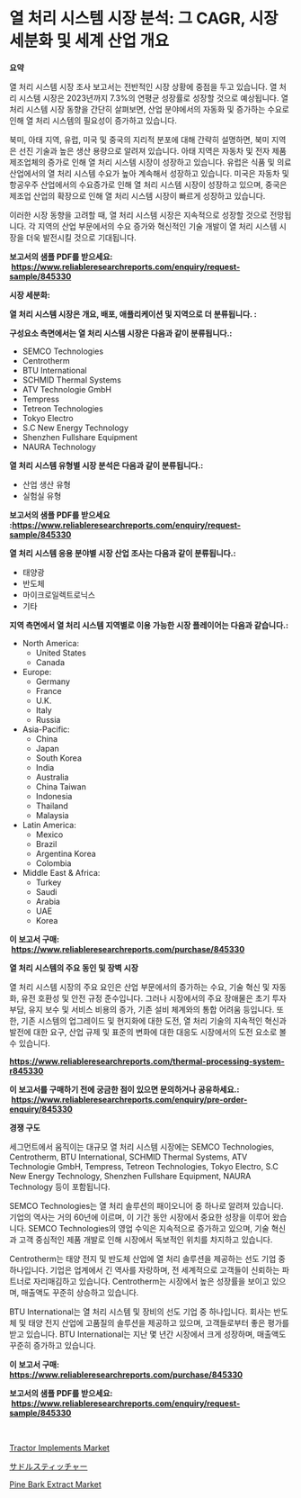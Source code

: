 <p><h1>열 처리 시스템 시장 분석: 그 CAGR, 시장 세분화 및 세계 산업 개요</h1></p><p><strong>요약</strong></p>
<p><p>열 처리 시스템 시장 조사 보고서는 전반적인 시장 상황에 중점을 두고 있습니다. 열 처리 시스템 시장은 2023년까지 7.3%의 연평균 성장률로 성장할 것으로 예상됩니다. 열 처리 시스템 시장 동향을 간단히 살펴보면, 산업 분야에서의 자동화 및 증가하는 수요로 인해 열 처리 시스템의 필요성이 증가하고 있습니다.</p><p>북미, 아태 지역, 유럽, 미국 및 중국의 지리적 분포에 대해 간략히 설명하면, 북미 지역은 선진 기술과 높은 생산 용량으로 알려져 있습니다. 아태 지역은 자동차 및 전자 제품 제조업체의 증가로 인해 열 처리 시스템 시장이 성장하고 있습니다. 유럽은 식품 및 의료 산업에서의 열 처리 시스템 수요가 높아 계속해서 성장하고 있습니다. 미국은 자동차 및 항공우주 산업에서의 수요증가로 인해 열 처리 시스템 시장이 성장하고 있으며, 중국은 제조업 산업의 확장으로 인해 열 처리 시스템 시장이 빠르게 성장하고 있습니다.</p><p>이러한 시장 동향을 고려할 때, 열 처리 시스템 시장은 지속적으로 성장할 것으로 전망됩니다. 각 지역의 산업 부문에서의 수요 증가와 혁신적인 기술 개발이 열 처리 시스템 시장을 더욱 발전시킬 것으로 기대됩니다.</p></p>
<p><strong>보고서의 샘플 PDF를 받으세요: &nbsp;<a href="https://www.reliableresearchreports.com/enquiry/request-sample/845330">https://www.reliableresearchreports.com/enquiry/request-sample/845330</a></strong></p>
<p><strong>시장 세분화:</strong></p>
<p><strong> 열 처리 시스템 시장은 개요, 배포, 애플리케이션 및 지역으로 더 분류됩니다. :</strong></p>
<p><strong>구성요소 측면에서는 열 처리 시스템 시장은 다음과 같이 분류됩니다.:</strong></p>
<p><ul><li>SEMCO Technologies</li><li>Centrotherm</li><li>BTU International</li><li>SCHMID Thermal Systems</li><li>ATV Technologie GmbH</li><li>Tempress</li><li>Tetreon Technologies</li><li>Tokyo Electro</li><li>S.C New Energy Technology</li><li>Shenzhen Fullshare Equipment</li><li>NAURA Technology</li></ul></p>
<p><strong> 열 처리 시스템 유형별 시장 분석은 다음과 같이 분류됩니다.:</strong></p>
<p><ul><li>산업 생산 유형</li><li>실험실 유형</li></ul></p>
<p><strong>보고서의 샘플 PDF를 받으세요 :<a href="https://www.reliableresearchreports.com/enquiry/request-sample/845330">https://www.reliableresearchreports.com/enquiry/request-sample/845330</a></strong></p>
<p><strong> 열 처리 시스템 응용 분야별 시장 산업 조사는 다음과 같이 분류됩니다.:</strong></p>
<p><ul><li>태양광</li><li>반도체</li><li>마이크로일렉트로닉스</li><li>기타</li></ul></p>
<p><strong>지역 측면에서 열 처리 시스템 지역별로 이용 가능한 시장 플레이어는 다음과 같습니다.:</strong></p>
<p><ul>
    <li>
        North America:
        <ul>
            <li>United States</li>
            <li>Canada</li>
        </ul>
    </li>
    <li>
        Europe:
        <ul>
            <li>Germany</li>
            <li>France</li>
            <li>U.K.</li>
            <li>Italy</li>
            <li>Russia</li>
        </ul>
    </li>
    <li>
        Asia-Pacific:
        <ul>
            <li>China</li>
            <li>Japan</li>
            <li>South Korea</li>
            <li>India</li>
            <li>Australia</li>
            <li>China Taiwan</li>
            <li>Indonesia</li>
            <li>Thailand</li>
            <li>Malaysia</li>
        </ul>
    </li>
    <li>
        Latin America:
        <ul>
            <li>Mexico</li>
            <li>Brazil</li>
            <li>Argentina Korea</li>
            <li>Colombia</li>
        </ul>
    </li>
    <li>
        Middle East & Africa:
        <ul>
            <li>Turkey</li>
            <li>Saudi</li>
            <li>Arabia</li>
            <li>UAE</li>
            <li>Korea</li>
        </ul>
    </li>
    </ul></p>
<p><strong>이 보고서 구매: &nbsp;<a href="https://www.reliableresearchreports.com/purchase/845330">https://www.reliableresearchreports.com/purchase/845330</a></strong></p>
<p><strong>열 처리 시스템의 주요 동인 및 장벽 시장</strong></p>
<p><p>열 처리 시스템 시장의 주요 요인은 산업 부문에서의 증가하는 수요, 기술 혁신 및 자동화, 유전 호환성 및 안전 규정 준수입니다. 그러나 시장에서의 주요 장애물은 초기 투자 부담, 유지 보수 및 서비스 비용의 증가, 기존 설비 체계와의 통합 어려움 등입니다. 또한, 기존 시스템의 업그레이드 및 현지화에 대한 도전, 열 처리 기술의 지속적인 혁신과 발전에 대한 요구, 산업 규제 및 표준의 변화에 대한 대응도 시장에서의 도전 요소로 볼 수 있습니다.</p></p>
<p><strong><a href="https://www.reliableresearchreports.com/thermal-processing-system-r845330">https://www.reliableresearchreports.com/thermal-processing-system-r845330</a></strong></p>
<p><strong>이 보고서를 구매하기 전에 궁금한 점이 있으면 문의하거나 공유하세요.: &nbsp;<a href="https://www.reliableresearchreports.com/enquiry/pre-order-enquiry/845330">https://www.reliableresearchreports.com/enquiry/pre-order-enquiry/845330</a></strong></p>
<p><strong>경쟁 구도</strong></p>
<p><p>세그먼트에서 움직이는 대규모 열 처리 시스템 시장에는 SEMCO Technologies, Centrotherm, BTU International, SCHMID Thermal Systems, ATV Technologie GmbH, Tempress, Tetreon Technologies, Tokyo Electro, S.C New Energy Technology, Shenzhen Fullshare Equipment, NAURA Technology 등이 포함됩니다.</p><p>SEMCO Technologies는 열 처리 솔루션의 패이오니어 중 하나로 알려져 있습니다. 기업의 역사는 거의 60년에 이르며, 이 기간 동안 시장에서 중요한 성장을 이루어 왔습니다. SEMCO Technologies의 영업 수익은 지속적으로 증가하고 있으며, 기술 혁신과 고객 중심적인 제품 개발로 인해 시장에서 독보적인 위치를 차지하고 있습니다.</p><p>Centrotherm는 태양 전지 및 반도체 산업에 열 처리 솔루션을 제공하는 선도 기업 중 하나입니다. 기업은 업계에서 긴 역사를 자랑하며, 전 세계적으로 고객들이 신뢰하는 파트너로 자리매김하고 있습니다. Centrotherm는 시장에서 높은 성장률을 보이고 있으며, 매출액도 꾸준히 상승하고 있습니다.</p><p>BTU International는 열 처리 시스템 및 장비의 선도 기업 중 하나입니다. 회사는 반도체 및 태양 전지 산업에 고품질의 솔루션을 제공하고 있으며, 고객들로부터 좋은 평가를 받고 있습니다. BTU International는 지난 몇 년간 시장에서 크게 성장하며, 매출액도 꾸준히 증가하고 있습니다.</p></p>
<p><strong>이 보고서 구매: &nbsp; <a href="https://www.reliableresearchreports.com/purchase/845330">https://www.reliableresearchreports.com/purchase/845330</a></strong></p>
<p><strong>보고서의 샘플 PDF를 받으세요: &nbsp;<a href="https://www.reliableresearchreports.com/enquiry/request-sample/845330">https://www.reliableresearchreports.com/enquiry/request-sample/845330</a></strong><strong></strong></p>
<p>&nbsp;</p>
<p><p><a href="https://github.com/Sinjinluong3e0awx2m195k76/Market-Research-Report-List-2/blob/main/tractor-implements-market.md">Tractor Implements Market</a></p><p><a href="https://github.com/ReganWisoky2023/Market-Research-Report-List-1/blob/main/289619020617.md">サドルスティッチャー</a></p><p><a href="https://simplistic-meeting-7ee.notion.site/Global-Pine-Bark-Extract-Market-by-Types-Applications-and-Major-Players-with-Regional-Growth-Rate-fec57b1d85134d92b07678c0f6af85a0">Pine Bark Extract Market</a></p></p>